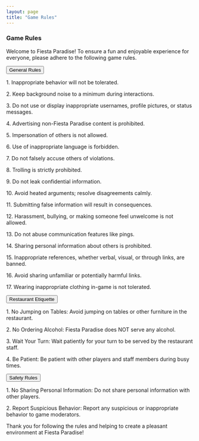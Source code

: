 ```yaml
---
layout: page
title: "Game Rules"
---
```

### Game Rules

Welcome to Fiesta Paradise! To ensure a fun and enjoyable experience for everyone, please adhere to the following game rules.

<div class="dropdown">
  <button class="dropbtn">General Rules</button>
  <div class="dropdown-content">
    <p>1. Inappropriate behavior will not be tolerated.</p>
    <p>2. Keep background noise to a minimum during interactions.</p>
    <p>3. Do not use or display inappropriate usernames, profile pictures, or status messages.</p>
    <p>4. Advertising non-Fiesta Paradise content is prohibited.</p>
    <p>5. Impersonation of others is not allowed.</p>
    <p>6. Use of inappropriate language is forbidden.</p>
    <p>7. Do not falsely accuse others of violations.</p>
    <p>8. Trolling is strictly prohibited.</p>
    <p>9. Do not leak confidential information.</p>
    <p>10. Avoid heated arguments; resolve disagreements calmly.</p>
    <p>11. Submitting false information will result in consequences.</p>
    <p>12. Harassment, bullying, or making someone feel unwelcome is not allowed.</p>
    <p>13. Do not abuse communication features like pings.</p>
    <p>14. Sharing personal information about others is prohibited.</p>
    <p>15. Inappropriate references, whether verbal, visual, or through links, are banned.</p>
    <p>16. Avoid sharing unfamiliar or potentially harmful links.</p>
    <p>17. Wearing inappropriate clothing in-game is not tolerated.</p>
  </div>
</div>

<div class="dropdown">
  <button class="dropbtn">Restaurant Etiquette</button>
  <div class="dropdown-content">
    <p>1. No Jumping on Tables: Avoid jumping on tables or other furniture in the restaurant.</p>
    <p>2. No Ordering Alcohol: Fiesta Paradise does NOT serve any alcohol.</p>
    <p>3. Wait Your Turn: Wait patiently for your turn to be served by the restaurant staff.</p>
    <p>4. Be Patient: Be patient with other players and staff members during busy times.</p>
  </div>
</div>

<div class="dropdown">
  <button class="dropbtn">Safety Rules</button>
  <div class="dropdown-content">
    <p>1. No Sharing Personal Information: Do not share personal information with other players.</p>
    <p>2. Report Suspicious Behavior: Report any suspicious or inappropriate behavior to game moderators.</p>
  </div>
</div>

Thank you for following the rules and helping to create a pleasant environment at Fiesta Paradise!
